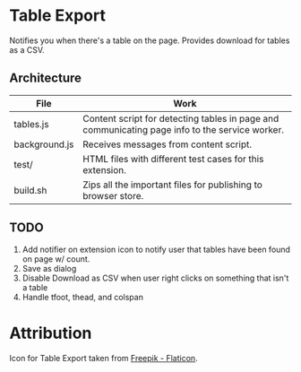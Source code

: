 # Table Export

Notifies you when there's a table on the page. Provides download for tables as a CSV.


## Architecture 

| File | Work |
-------|------
|tables.js| Content script for detecting tables in page and communicating page info to the service worker.|
|background.js| Receives messages from content script.|
|test/| HTML files with different test cases for this extension.|
|build.sh| Zips all the important files for publishing to browser store.|

## TODO

1. Add notifier on extension icon to notify user that tables have been found on page w/ count.
2. Save as dialog
3. Disable Download as CSV when user right clicks on something that isn't a table
4. Handle tfoot, thead, and colspan

# Attribution

Icon for Table Export taken from [Freepik - Flaticon](https://www.flaticon.com/free-icons/scheme).